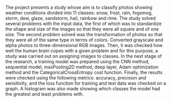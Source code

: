 The project presents a study whose aim is to classify photos showing weather conditions divided into 11 classes: snow, frost, rain, fogsmog, storm, dew, glaze, sandstorm, hail, rainbow and rime. 
The study solved several problems with the input data, the first of which was to standardize the shape and size of the images so that they were all square and of one size. 
The second problem solved was the transformation of photos so that they were all of the same type in terms of colors. Converted grayscale and alpha photos to three-dimensional RGB images. 
Then, it was checked how well the human brain copes with a given problem and for this purpose, a study was carried out on assigning images to classes.
In the next stage of the research, a training model was prepared using the CNN method, sequential model, maxPooling2D method, deep layer, Adam optimization method and the CategoricalCrossEntropy cost function. 
Finally, the results were checked using the following metrics: accuracy, precision and sensitivity, and the loss function for training and test data was checked on a graph. 
A histogram was also made showing which classes the model had the greatest and least problems with.
